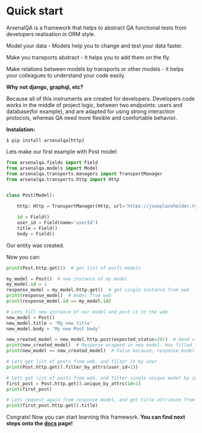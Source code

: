 Quick start
=====================================

ArsenalQA is a framework that helps to abstract QA functional tests from  developers realisation in ORM style.

Model your data - Models help you to change and test your data faster.

Make you transports abstract - it helps you to add them on the fly.

Make relations between models by transports or other models - it helps your colleagues to understand your code easily.

**Why not django, graphql, etc?**

Because all of this instruments are created for developers. Developers code works in the middle of project logic,
between two endpoints: users and database(for example), and are adapted for using strong interaction protocols,
whereas QA need more flexible and comfortable behavior.


**Instalation:**
```
$ pip install arsenalqa[http]
```

Lets make our first example with Post model:

``` python
from arsenalqa.fields import Field
from arsenalqa.models import Model
from arsenalqa.transports.managers import TransportManager
from arsenalqa.transports.http import Http


class Post(Model):

    http: Http = TransportManager(Http, url='https://jsonplaceholder.typicode.com/posts/{id}')

    id = Field()
    user_id = Field(name='userId')
    title = Field()
    body = Field()
```

Our entity was created.

Now you can:

``` python
print(Post.http.get())  # get list of posts models

my_model = Post()  # new instance of my model
my_model.id = 1
response_model = my_model.http.get()  # get single instance from web
print(response_model)  # model from web
print(response_model.id == my_model.id)

# Lets fill new instance of our model and post it to the web
new_model = Post()
new_model.title = 'My new title'
new_model.body = 'My new Post body'

new_created_model = new_model.http.post(expected_status=201)  # Send via http POST method
print(new_created_model)  # Response wrapped in new model. Has filled field id.
print(new_model == new_created_model)  # False because, response model contains only id field.

# Lets get list of posts from web, and filter it by user
print(Post.http.get().filter_by_attrs(user_id=1))

# Lets get list of posts from web, and filter single unique model by id
first_post = Post.http.get().unique_by_attrs(id=1)
print(first_post)

# Lets request again from response model, and get title attribute from response model
print(first_post.http.get().title)
```
Congrats! Now you can start learning this framework. **You can find next steps onto the [docs](arsenalqa/tree/main/docs/INDEX.md) page!**
